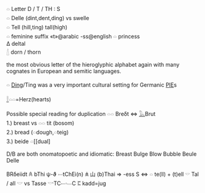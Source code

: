𓏏 Letter D / T / TH : S  
𓏏 Delle (dint,dent,ding) vs swelle  
𓏏 Tell (hill,ting) tall(high)  
𓏏 feminine suffix «t»@arabic -ss@english 𓏏  princess  
Δ deltal  
[𓇮](𓇮) dorn / thorn  

the most obvious letter of the hieroglyphic alphabet again with many cognates in European and semitic languages.  

𓏏 [Ding](Ding)/Ting was a very important cultural setting for Germanic [PIE](PIE)s  

[𓎛](𓎛)𓏏𓏏=Herz(hearts)  

Possible special reading for duplication 𓏏𓏏 Breδt ⇔ [𓅓](𓅓)Brut  
1.) breast vs 𓏏𓏏 tit (bosom)  
2.) bread (𓏏dough,𓏏teig)  
3.) beide 𓏏[[dual]  

D/B are both onomatopoetic and idiomatic: Breast Bulge Blow Bubble Beule Delle  

 BRδeiidt 𐀴 bThi ψ-ϑ 𓍿tChEi(n) 𐀯 山 (b)Thai  => -ess S ⇔ 𓏏 te(ll) + (t)ell 𓎠 Tal / all 𓎟 vs Tasse 𓎡TC𓍿𓄑C 𐀲 kadd=jug  


